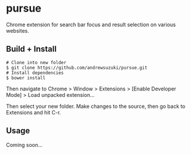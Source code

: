 # pursue

Chrome extension for search bar focus and result selection on various websites.

## Build + Install

    # Clone into new folder
    $ git clone https://github.com/andrewsuzuki/pursue.git
    # Install dependencies
    $ bower install

Then navigate to Chrome > Window > Extensions > [Enable Developer Mode] > Load unpacked extension...

Then select your new folder. Make changes to the source, then go back to Extensions and hit C-r.

## Usage

Coming soon...
